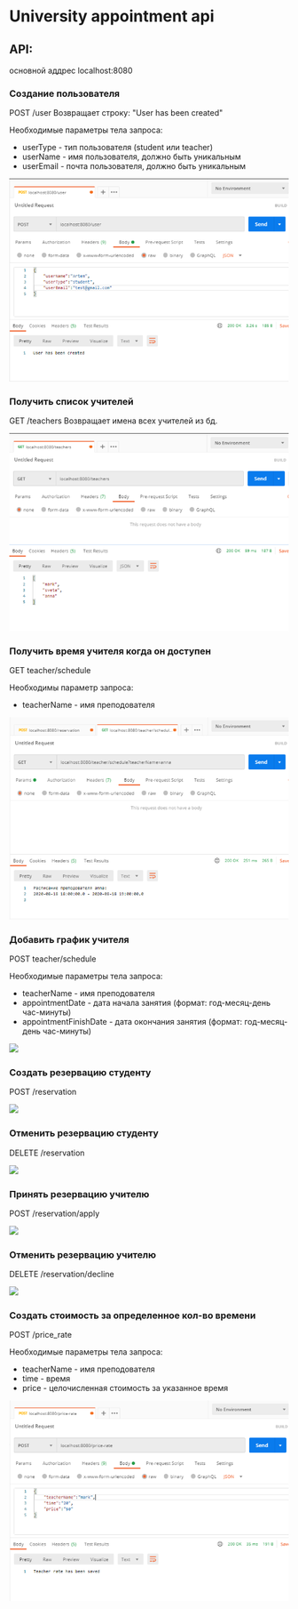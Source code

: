 # University appointment api

## API:
основной аддрес localhost:8080

### Создание пользователя

POST /user 
Возвращает строку: "User has been created"

Необходимые параметры тела запроса:
* userType - тип пользователя (student или teacher)
* userName - имя пользователя, должно быть уникальным
* userEmail - почта пользователя, должно быть уникальным

![](/src/main/resources/images/create_user.png)

### Получить список учителей

GET /teachers
Возвращает имена всех учителей из бд.

![](/src/main/resources/images/teachers.png)

### Получить время учителя когда он доступен

GET teacher/schedule

Необходимы параметр запроса:
* teacherName - имя преподователя

![](/src/main/resources/images/get_teacher_schedule.png)

### Добавить график учителя

POST teacher/schedule

Необходимые параметры тела запроса:
* teacherName - имя преподователя
* appointmentDate - дата начала занятия (формат: год-месяц-день час-минуты)
* appointmentFinishDate - дата окончания занятия (формат: год-месяц-день час-минуты)

![](/src/main/resources/images/teacher_schedule)

### Создать резервацию студенту

POST /reservation

![](/images/)

### Отменить резервацию студенту

DELETE /reservation

![](/images/)

### Принять резервацию учителю

POST /reservation/apply

![](/images/)

### Отменить резервацию учителю

DELETE /reservation/decline

![](/images/)

### Создать стоимость за определенное кол-во времени

POST /price_rate

Необходимые параметры тела запроса:
* teacherName - имя преподователя
* time - время
* price - целочисленная стоимость за указанное время

![](/src/main/resources/images/price_rate.png)











